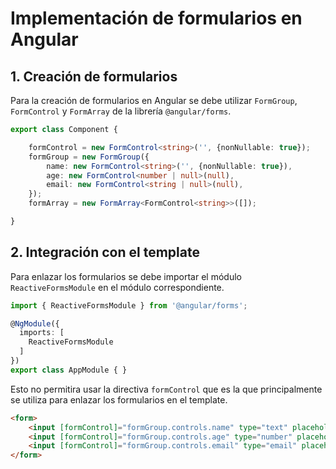 # Implementación de formularios en Angular

## 1. **Creación de formularios**

Para la creación de formularios en Angular se debe utilizar `FormGroup`, `FormControl` y `FormArray` de la librería `@angular/forms`.

```typescript
export class Component {

    formControl = new FormControl<string>('', {nonNullable: true});
    formGroup = new FormGroup({
        name: new FormControl<string>('', {nonNullable: true}),
        age: new FormControl<number | null>(null),
        email: new FormControl<string | null>(null),
    });
    formArray = new FormArray<FormControl<string>>([]);

}
```
## 2. **Integración con el template**

Para enlazar los formularios se debe importar el módulo `ReactiveFormsModule` en el módulo correspondiente.

```typescript
import { ReactiveFormsModule } from '@angular/forms';

@NgModule({
  imports: [
    ReactiveFormsModule
  ]
})
export class AppModule { }
```

Esto no permitira usar la directiva `formControl` que es la que principalmente se utiliza para enlazar los formularios en el template.

```html
<form>
    <input [formControl]="formGroup.controls.name" type="text" placeholder="Name">
    <input [formControl]="formGroup.controls.age" type="number" placeholder="Age">
    <input [formControl]="formGroup.controls.email" type="email" placeholder="Email">
</form>
```